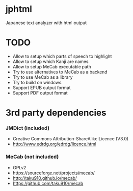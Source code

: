 # jphtml
Japanese text analyzer with html output

# TODO
* Allow to setup which parts of speech to highlight
* Allow to setup which Kanji are names
* Allow to setup MeCab executable path
* Try to use alternatives to MeCab as a backend
* Try to use MeCab as a library
* Try to build on windows
* Support EPUB output format
* Support PDF output format

# 3rd party dependencies

### JMDict (included)
* Creative Commons Attribution-ShareAlike Licence (V3.0)
* http://www.edrdg.org/edrdg/licence.html

### MeCab (not included)
* GPLv2
* https://sourceforge.net/projects/mecab/
* http://taku910.github.io/mecab/
* https://github.com/taku910/mecab
